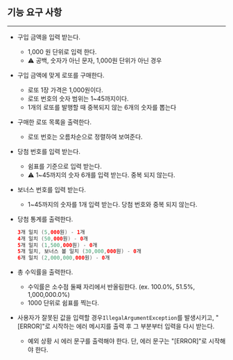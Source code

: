 ## 기능 요구 사항

---

- 구입 금액을 입력 받는다.
    - 1,000 원 단위로 입력 한다.
    - ⚠️ 공백, 숫자가 아닌 문자, 1,000원 단위가 아닌 경우

- 구입 금액에 맞게 로또를 구매한다.
    - 로또 1장 가격은 1,000원이다.
    - 로또 번호의 숫자 범위는 1~45까지이다.
    - 1개의 로또를 발행할 때 중복되지 않는 6개의 숫자를 뽑는다

- 구매한 로또 목록을 출력한다.
    - 로또 번호는 오름차순으로 정렬하여 보여준다.

- 당첨 번호를 입력 받는다.
    - 쉼표를 기준으로 입력 받는다.
    - ⚠️ 1~45까지의 숫자 6개를 입력 받는다. 중복 되지 않는다.

- 보너스 번호를 입력 받는다.
    - 1~45까지의 숫자를 1개 입력 받는다. 당첨 번호와 중복 되지 않는다.

- 당첨 통계를 출력한다.

    ```java
    3개 일치 (5,000원) - 1개
    4개 일치 (50,000원) - 0개
    5개 일치 (1,500,000원) - 0개
    5개 일치, 보너스 볼 일치 (30,000,000원) - 0개
    6개 일치 (2,000,000,000원) - 0개
    ```


- 총 수익률을 출력한다.
    - 수익률은 소수점 둘째 자리에서 반올림한다. (ex. 100.0%, 51.5%, 1,000,000.0%)
    - 1000 단위로 쉼표를 찍는다.

- 사용자가 잘못된 값을 입력할 경우`IllegalArgumentException`를 발생시키고, "[ERROR]"로 시작하는 에러 메시지를 출력 후 그 부분부터 입력을 다시 받는다.
    - 예외 상황 시 에러 문구를 출력해야 한다. 단, 에러 문구는 "[ERROR]"로 시작해야 한다.
